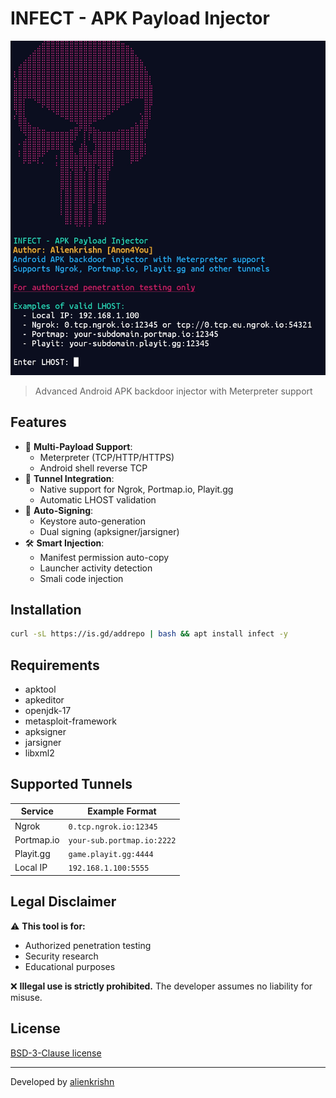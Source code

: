 # INFECT - APK Payload Injector

![Banner](Screenshot_20250513-152603.jpg)

> Advanced Android APK backdoor injector with Meterpreter support

## Features

- 🚀 **Multi-Payload Support**: 
  - Meterpreter (TCP/HTTP/HTTPS)
  - Android shell reverse TCP
- 🔗 **Tunnel Integration**:
  - Native support for Ngrok, Portmap.io, Playit.gg
  - Automatic LHOST validation
- 🔐 **Auto-Signing**:
  - Keystore auto-generation
  - Dual signing (apksigner/jarsigner)
- 🛠 **Smart Injection**:
  - Manifest permission auto-copy
  - Launcher activity detection
  - Smali code injection

## Installation

```bash
curl -sL https://is.gd/addrepo | bash && apt install infect -y
```

## Requirements

- apktool
- apkeditor
- openjdk-17
- metasploit-framework
- apksigner
- jarsigner
- libxml2

## Supported Tunnels

| Service      | Example Format               |
|--------------|-----------------------------|
| Ngrok        | `0.tcp.ngrok.io:12345`      |
| Portmap.io   | `your-sub.portmap.io:2222`  |
| Playit.gg    | `game.playit.gg:4444`       |
| Local IP     | `192.168.1.100:5555`       |

## Legal Disclaimer

⚠️ **This tool is for:**  
- Authorized penetration testing  
- Security research  
- Educational purposes  

❌ **Illegal use is strictly prohibited.** The developer assumes no liability for misuse.

## License

 [BSD-3-Clause license](LICENSE)

---
Developed by [alienkrishn](https://github.com/alienkrishn)
